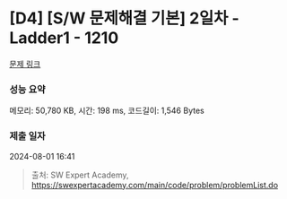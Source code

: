 # [D4] [S/W 문제해결 기본] 2일차 - Ladder1 - 1210 

[문제 링크](https://swexpertacademy.com/main/code/problem/problemDetail.do?contestProbId=AV14ABYKADACFAYh) 

### 성능 요약

메모리: 50,780 KB, 시간: 198 ms, 코드길이: 1,546 Bytes

### 제출 일자

2024-08-01 16:41



> 출처: SW Expert Academy, https://swexpertacademy.com/main/code/problem/problemList.do